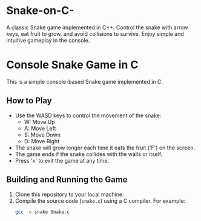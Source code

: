 # Snake-on-C-
A classic Snake game implemented in C++. Control the snake with arrow keys, eat fruit to grow, and avoid collisions to survive. Enjoy simple and intuitive gameplay in the console.



# Console Snake Game in C

This is a simple console-based Snake game implemented in C.

## How to Play

- Use the WASD keys to control the movement of the snake:
  - W: Move Up
  - A: Move Left
  - S: Move Down
  - D: Move Right
- The snake will grow longer each time it eats the fruit ('F') on the screen.
- The game ends if the snake collides with the walls or itself.
- Press 'x' to exit the game at any time.



## Building and Running the Game

1. Clone this repository to your local machine.
2. Compile the source code (`snake.c`) using a C compiler. For example:
   ```sh
   gcc -o snake Snake.c
   ```
